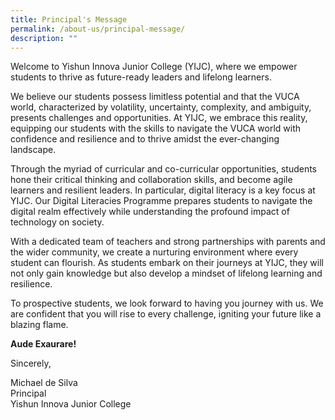 ```yaml
---
title: Principal's Message
permalink: /about-us/principal-message/
description: ""
---
```

Welcome to Yishun Innova Junior College (YIJC), where we empower students to thrive as future-ready leaders and lifelong learners.

We believe our students possess limitless potential and that the VUCA world, characterized by volatility, uncertainty, complexity, and ambiguity, presents challenges and opportunities. At YIJC, we embrace this reality, equipping our students with the skills to navigate the VUCA world with confidence and resilience and to thrive amidst the ever-changing landscape.

Through the myriad of curricular and co-curricular opportunities, students hone their critical thinking and collaboration skills, and become agile learners and resilient leaders. In particular, digital literacy is a key focus at YIJC. Our Digital Literacies Programme prepares students to navigate the digital realm effectively while understanding the profound impact of technology on society.

With a dedicated team of teachers and strong partnerships with parents and the wider community, we create a nurturing environment where every student can flourish. As students embark on their journeys at YIJC, they will not only gain knowledge but also develop a mindset of lifelong learning and resilience. 

To prospective students, we look forward to having you journey with us. 
We are confident that you will rise to every challenge, igniting your future like a blazing flame.

**Aude Exaurare!**

Sincerely,

Michael de Silva<br>
Principal<br>
Yishun Innova Junior College